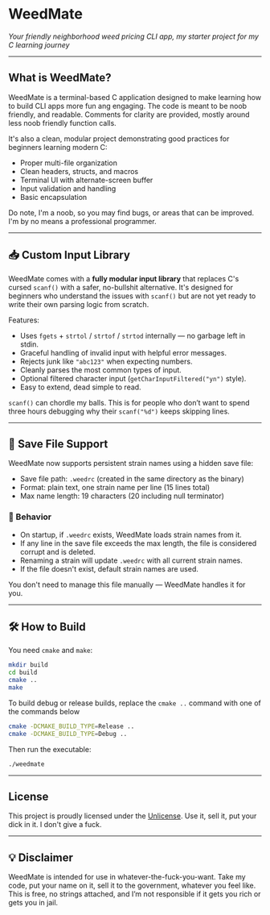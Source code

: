 # WeedMate

*Your friendly neighborhood weed pricing CLI app, my starter project for my C learning journey*

---

## What is WeedMate?

WeedMate is a terminal-based C application designed to make learning how to build CLI apps more fun ang engaging.
The code is meant to be noob friendly, and readable. Comments for clarity are provided, mostly around less noob friendly function calls.

It's also a clean, modular project demonstrating good practices for beginners learning modern C:

- Proper multi-file organization
- Clean headers, structs, and macros
- Terminal UI with alternate-screen buffer
- Input validation and handling
- Basic encapsulation

Do note, I'm a noob, so you may find bugs, or areas that can be improved. I'm by no means a professional programmer.

---

## 📥 Custom Input Library

WeedMate comes with a **fully modular input library** that replaces C's cursed `scanf()` with a safer, no-bullshit alternative.
It's designed for beginners who understand the issues with `scanf()` but are not yet ready to write their own parsing logic from scratch.

Features:
- Uses `fgets` + `strtol` / `strtof` / `strtod` internally — no garbage left in stdin.
- Graceful handling of invalid input with helpful error messages.
- Rejects junk like `"abc123"` when expecting numbers.
- Cleanly parses the most common types of input.
- Optional filtered character input (`getCharInputFiltered("yn")` style).
- Easy to extend, dead simple to read.

`scanf()` can chordle my balls. This is for people who don’t want to spend three hours debugging why their `scanf("%d")` keeps skipping lines.

---

## 💾 Save File Support

WeedMate now supports persistent strain names using a hidden save file:

- Save file path: `.weedrc` (created in the same directory as the binary)
- Format: plain text, one strain name per line (15 lines total)
- Max name length: 19 characters (20 including null terminator)

### 📝 Behavior

- On startup, if `.weedrc` exists, WeedMate loads strain names from it.
- If any line in the save file exceeds the max length, the file is considered corrupt and is deleted.
- Renaming a strain will update `.weedrc` with all current strain names.
- If the file doesn't exist, default strain names are used.

You don't need to manage this file manually — WeedMate handles it for you.

---

## 🛠️ How to Build

You need `cmake` and `make`:

```bash
mkdir build
cd build
cmake ..
make
```
To build debug or release builds, replace the `cmake ..` command with one of the commands below

```bash
cmake -DCMAKE_BUILD_TYPE=Release ..
cmake -DCMAKE_BUILD_TYPE=Debug ..
```

Then run the executable:

```bash
./weedmate
```

---

## License

This project is proudly licensed under the [Unlicense](LICENSE). Use it, sell it, put your dick in it. I don't give a fuck.

---

## 💡 Disclaimer

WeedMate is intended for use in whatever-the-fuck-you-want. Take my code, put your name on it, sell it to the government, whatever you feel like.
This is free, no strings attached, and I’m not responsible if it gets you rich or gets you in jail. 